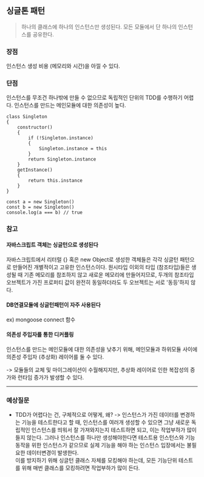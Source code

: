 ## 싱글톤 패턴

> 하나의 클래스에 하나의 인스턴스만 생성된다.
> 모든 모듈에서 단 하나의 인스턴스를 공유한다.

### **장점**
인스턴스 생성 비용 (메모리와 시간)을 아낄 수 있다.


### **단점**
인스턴스를 무조건 하나밖에 만들 수 없으므로 독립적인 단위의 TDD를 수행하기 어렵다. 인스턴스를 만드는 메인모듈에 대한 의존성이 높다.


```
class Singleton
{
    constructor()
    {
        if (!Singleton.instance)
        {
            Singleton.instance = this
        }
        return Singleton.instance
    }
    getInstance()
    {
        return this.instance
    }
}

const a = new Singleton()
const b = new Singleton()
console.log(a === b) // true
```


### **참고**
#### **자바스크립트 객체는 싱글턴으로 생성된다**
자바스크립트에서 리터럴 {} 혹은 new Object로 생성한 객체들은 각각 싱글턴 패턴으로 만들어진 개별적이고 고유한 인스턴스이다.
원시타입 이외의 타입 (참조타입)들은 생성될 때 기존 메모리를 참조하지 않고 새로운 메모리에 만들어지므로, 두개의 참조타입 오브젝트가 가진 프로퍼티 값이 완전히 동일하더라도 두 오브젝트는 서로 '동등'하지 않다. 


#### **DB연결모듈에 싱글턴패턴이 자주 사용된다**
ex) mongoose connect 함수

#### **의존성 주입자를 통한 디커플링**
인스턴스를 만드는 메인모듈에 대한 의존성을 낮추기 위해, 메인모듈과 하위모듈 사이에 의존성 주입자 (추상화) 레이어를 둘 수 있다. 

-> 모듈들의 교체 및 마이그레이션이 수월해지지만, 추상화 레이어로 인한 복잡성의 증가와 런타임 증가가 발생할 수 있다.

<hr/>

### 예상질문
- TDD가 어렵다는 건, 구체적으로 어떻게, 왜?
-> 인스턴스가 가진 데이터를 변경하는 기능을 테스트한다고 할 때, 인스턴스를 여러개 생성할 수 있으면 그냥 새로운 독립적인 인스턴스를 띄워서 잘 가져와지는지 테스트하면 되고, 이는 작업부하가 많이 들지 않는다. 그러나 인스턴스를 하나만 생성해야한다면 테스트용 인스턴스와 기능 동작을 위한 인스턴스가 같으므로 실제 기능을 해야 하는 인스턴스 입장에서는 불필요한 데이터변경이 발생한다.<br/> 이를 방지하기 위해 싱글턴 클래스 자체를 모킹해야 하는데, 모든 기능단위 테스트를 위해 매번 클래스를 모킹하려면 작업부하가 많이 든다. 

